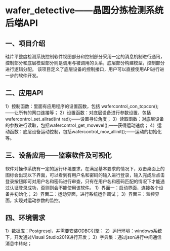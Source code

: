 # wafer_detective——晶圆分拣检测系统后端API
## 一、项目介绍
  硅片平整度检测系统控制软件视图部分和控制部分采用一定的消息机制进行通讯，控制部分和底层模型部分则是调用与被调用的关系，底层部分构建模型，控制部分进行逻辑分配。
  该项目定义了底层设备的控制接口，用户可以直接使用API进行进一步的软件开发。
## 二、应用API
  1）控制函数：里面有应用程序的设置函数，包括 wafercontrol_con_tcpcon();——让所有的网口连接等；
  2）设置函数：对底层设备进行参数设置，包括wafercontrol_set_alirad(int rad);——设置寻位角度；
  3）读取函数：对底层设备的参数进行读取，包括wafercontrol_get_movevel();——获得运动速度；
  4）运动函数：底层设备运动控制，包括wafercontrol_mov_allinit();——运动的初始化等。
## 三、设备应用——监察软件及可视化
  软件对操作系统有一定的运行环境要求，在满足基本要求的情况下，双击桌面上的图标会出现以下界面，可以看到有用户名和密码的输入进行登录，输入完成后点击登录按钮即可对用户名和密码进行审查，只有在用户名和密码匹配的情况下才能通过认证登录成功，否则则会不能使用该软件。
  1）界面一：启动界面，连接各个设备并初始化；
  2）界面二：运动界面，进行系统运作调试；
  3）界面三：监控界面，实现对运动参数的监控。
## 四、环境需求
  1）数据库：Postgresql，并需要安装ODBC引擎；
  2）运行环境：windows系统下，开发通过Visual Studio2019进行开发；
  3）字典集：通过json进行中间通信消息中转站；
